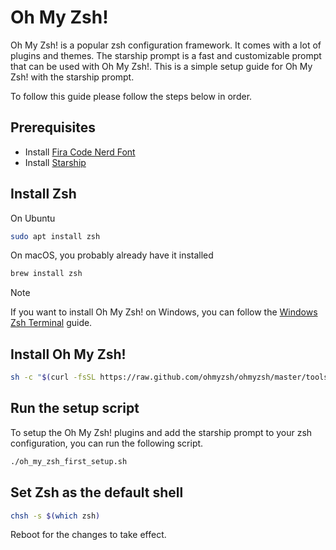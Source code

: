 # Oh My Zsh!

Oh My Zsh! is a popular zsh configuration framework. It comes with a lot of plugins and themes. The starship prompt is a fast and customizable prompt that can be used with Oh My Zsh!. This is a simple setup guide for Oh My Zsh! with the starship prompt.

To follow this guide please follow the steps below in order.

## Prerequisites

- Install [Fira Code Nerd Font](../fonts/FiraCodeNerdFont-Regular.ttf)
- Install [Starship](../starship/README.md)

## Install Zsh

On Ubuntu

```bash
sudo apt install zsh
```

On macOS, you probably already have it installed

```bash
brew install zsh
```

> [!NOTE]
> If you want to install Oh My Zsh! on Windows, you can follow the [Windows Zsh Terminal](./on_windows/windows_zsh_terminal.md) guide.

## Install Oh My Zsh!

```bash
sh -c "$(curl -fsSL https://raw.github.com/ohmyzsh/ohmyzsh/master/tools/install.sh)"
```

## Run the setup script

To setup the Oh My Zsh! plugins and add the starship prompt to your zsh configuration, you can run the following script.

```bash
./oh_my_zsh_first_setup.sh
```

## Set Zsh as the default shell

```bash
chsh -s $(which zsh)
```

Reboot for the changes to take effect.
